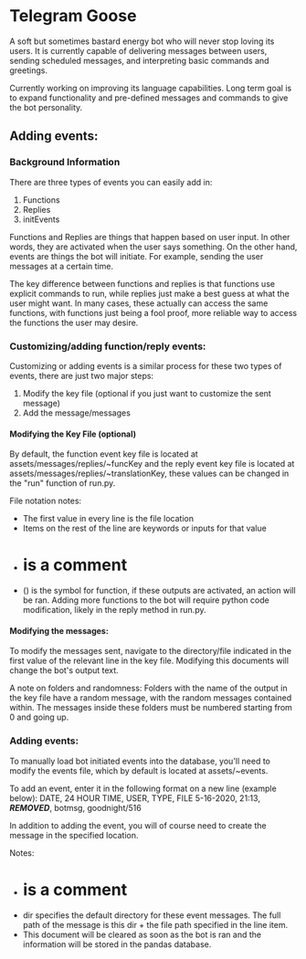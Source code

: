 # Telegram Goose
A soft but sometimes bastard energy bot who will never stop loving its users. It is currently capable of delivering messages between users, sending scheduled messages, and interpreting basic commands and greetings.

Currently working on improving its language capabilities. Long term goal is to expand functionality and pre-defined messages and commands to give the bot personality.

## Adding events:
### Background Information
There are three types of events you can easily add in:
1. Functions
2. Replies
3. initEvents

Functions and Replies are things that happen based on user input. In other words, they are activated when the user says something. On the other hand, events are things the bot will initiate. For example, sending the user messages at a certain time.

The key difference between functions and replies is that functions use explicit commands to run, while replies just make a best guess at what the user might want. In many cases, these actually can access the same functions, with functions just being a fool proof, more reliable way to access the functions the user may desire.

### Customizing/adding function/reply events:
Customizing or adding events is a similar process for these two types of events, there are just two major steps:
1. Modify the key file (optional if you just want to customize the sent message)
2. Add the message/messages

#### Modifying the Key File (optional)
By default, the function event key file is located at assets/messages/replies/~funcKey and the reply event key file is located at assets/messages/replies/~translationKey, these values can be changed in the "run" function of run.py.

File notation notes:
* The first value in every line is the file location
* Items on the rest of the line are keywords or inputs for that value
* # is a comment
* () is the symbol for function, if these outputs are activated, an action will be ran. Adding more functions to the bot will require python code modification, likely in the reply method in run.py.

#### Modifying the messages:
To modify the messages sent, navigate to the directory/file indicated in the first value of the relevant line in the key file. Modifying this documents will change the bot's output text.

A note on folders and randomness:
Folders with the name of the output in the key file have a random message, with the random messages contained within. The messages inside these folders must be numbered starting from 0 and going up.


### Adding events:
To manually load bot initiated events into the database, you'll need to modify the events file, which by default is located at assets/~events.

To add an event, enter it in the following format on a new line (example below):
DATE, 24 HOUR TIME, USER, TYPE, FILE
5-16-2020, 21:13, ***REMOVED***, botmsg, goodnight/516

In addition to adding the event, you will of course need to create the message in the specified location.

Notes:
* # is a comment
* dir specifies the default directory for these event messages. The full path of the message is this dir + the file path specified in the line item.
* This document will be cleared as soon as the bot is ran and the information will be stored in the pandas database.
